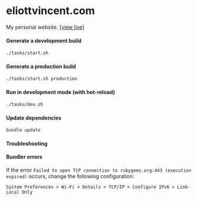 # eliottvincent.com
My personal website. [[view live]](https://eliottvincent.com)


#### Generate a development build
```sh
./tasks/start.sh
```

#### Generate a production build
```sh
./tasks/start.sh production
```

#### Run in development mode (with hot-reload)
```sh
./tasks/dev.sh
```

#### Update dependencies
```sh
bundle update
```

#### Troubleshooting

#### Bundler errors

If the error `Failed to open TCP connection to rubygems.org:443 (execution expired)` occurs, change the following configuration:

```
System Preferences > Wi-Fi > Details > TCP/IP > Configure IPv6 > Link-Local Only
```
